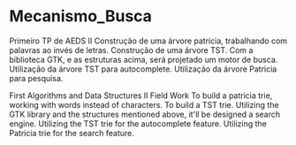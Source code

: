 # Mecanismo_Busca
Primeiro TP de AEDS II
Construção de uma árvore patrícia, trabalhando com palavras ao invés de letras.
Construção de uma árvore TST.
Com a biblioteca GTK, e as estruturas acima, será projetado um motor de busca.
Utilização da árvore TST para autocomplete.
Utilização da árvore Patricia para pesquisa.

First Algorithms and Data Structures II Field Work
To build a patricia trie, working with words instead of characters.
To build a TST trie.
Utilizing the GTK library and the structures mentioned above, it'll be designed a search engine.
Utilizing the TST trie for the autocomplete feature.
Utilizing the Patricia trie for the search feature.
